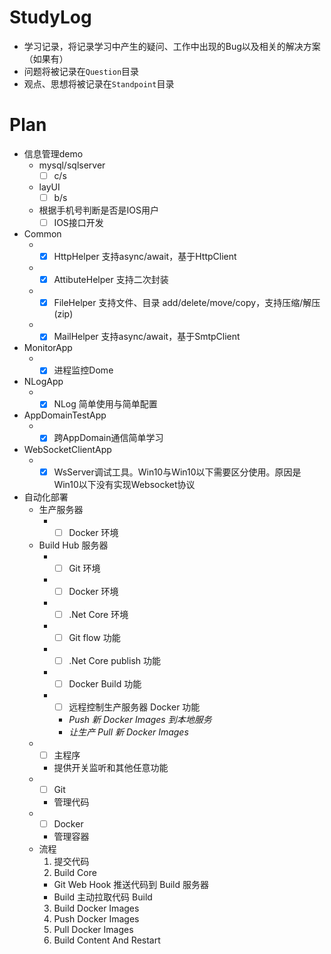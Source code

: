 # StudyLog
+ 学习记录，将记录学习中产生的疑问、工作中出现的Bug以及相关的解决方案（如果有）
+ 问题将被记录在`Question`目录
+ 观点、思想将被记录在`Standpoint`目录

# Plan
+ 信息管理demo  
  + mysql/sqlserver
    - [ ] c/s  
  + layUI  
    - [ ] b/s
  + 根据手机号判断是否是IOS用户
    - [ ] IOS接口开发
+ Common
  + - [x] HttpHelper  支持async/await，基于HttpClient
  + - [x] AttibuteHelper 支持二次封装
  + - [x] FileHelper 支持文件、目录 add/delete/move/copy，支持压缩/解压(zip)
  + - [x] MailHelper 支持async/await，基于SmtpClient
+ MonitorApp
  + - [x] 进程监控Dome
+ NLogApp
  + - [x] NLog 简单使用与简单配置
+ AppDomainTestApp
  + - [x] 跨AppDomain通信简单学习
+ WebSocketClientApp
  + - [x] WsServer调试工具。Win10与Win10以下需要区分使用。原因是Win10以下没有实现Websocket协议
+ 自动化部署
  + 生产服务器
    + - [ ] Docker 环境
  + Build Hub 服务器
    + - [ ] Git 环境
    + - [ ] Docker 环境
    + - [ ] .Net Core 环境
    + - [ ] Git flow 功能
    + - [ ] .Net Core publish 功能
    + - [ ] Docker Build 功能
    + - [ ] 远程控制生产服务器 Docker 功能 
      + _Push 新 Docker Images 到本地服务_
      + _让生产 Pull 新 Docker Images_
  + - [ ] 主程序
    + 提供开关监听和其他任意功能
  + - [ ] Git
    + 管理代码
  + - [ ] Docker
    + 管理容器
  + 流程
    1. 提交代码
    2. Build Core
      + Git Web Hook 推送代码到 Build 服务器
      + Build 主动拉取代码 Build
    3. Build Docker Images
    4. Push Docker Images
    5. Pull Docker Images
    6. Build Content And Restart
